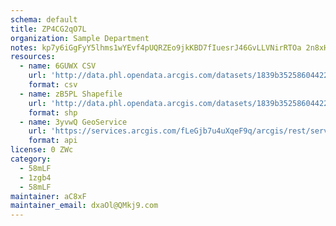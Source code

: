 ```yaml
---
schema: default
title: ZP4CG2qO7L 
organization: Sample Department 
notes: kp7y6iGgFyY5lhms1wYEvf4pUQRZEo9jkKBD7fIuesrJ46GvLLVNirRTOa 2n8xHK5tBmeAFdda QczDZUSP3b8CqMcJtIzS9nPV 
resources:
  - name: 6GUWX CSV
    url: 'http://data.phl.opendata.arcgis.com/datasets/1839b35258604422b0b520cbb668df0d_0.csv'
    format: csv
  - name: zB5PL Shapefile
    url: 'http://data.phl.opendata.arcgis.com/datasets/1839b35258604422b0b520cbb668df0d_0.zip'
    format: shp
  - name: 3yvwQ GeoService
    url: 'https://services.arcgis.com/fLeGjb7u4uXqeF9q/arcgis/rest/services/Air_Monitoring_Stations/FeatureServer/0/query'
    format: api
license: 0 ZWc 
category:
  - 58mLF 
  - 1zgb4 
  - 58mLF 
maintainer: aC8xF  
maintainer_email: dxaOl@QMkj9.com
---
```

